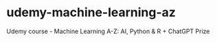 # udemy-machine-learning-az
Udemy course - Machine Learning A-Z: AI, Python &amp; R + ChatGPT Prize

